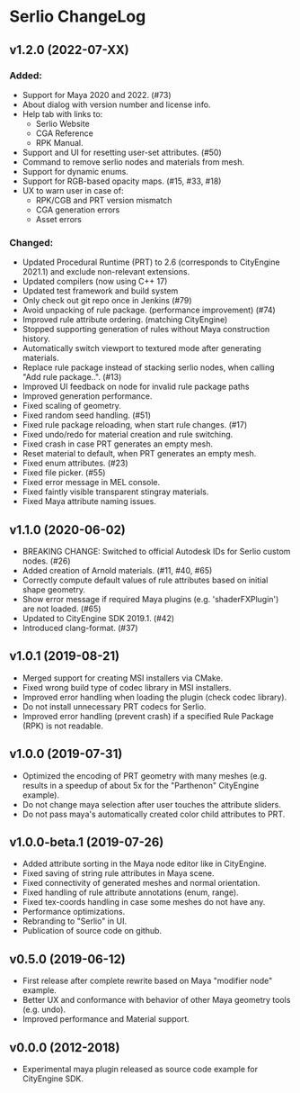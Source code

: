 # Serlio ChangeLog

## v1.2.0 (2022-07-XX)

### Added:
* Support for Maya 2020 and 2022. (#73)
* About dialog with version number and license info.
* Help tab with links to: 
  * Serlio Website
  * CGA Reference
  * RPK Manual.
* Support and UI for resetting user-set attributes. (#50)
* Command to remove serlio nodes and materials from mesh.
* Support for dynamic enums.
* Support for RGB-based opacity maps. (#15, #33, #18)
* UX to warn user in case of:
  * RPK/CGB and PRT version mismatch
  * CGA generation errors
  * Asset errors

### Changed:
* Updated Procedural Runtime (PRT) to 2.6 (corresponds to CityEngine 2021.1) and exclude non-relevant extensions.
* Updated compilers (now using C++ 17)
* Updated test framework and build system
* Only check out git repo once in Jenkins (#79)
* Avoid unpacking of rule package. (performance improvement) (#74)
* Improved rule attribute ordering. (matching CityEngine)
* Stopped supporting generation of rules without Maya construction history.
* Automatically switch viewport to textured mode after generating materials.
* Replace rule package instead of stacking serlio nodes, when calling "Add rule package..". (#13)
* Improved UI feedback on node for invalid rule package paths
* Improved generation performance.
* Fixed scaling of geometry.
* Fixed random seed handling. (#51)
* Fixed rule package reloading, when start rule changes. (#17)
* Fixed undo/redo for material creation and rule switching.
* Fixed crash in case PRT generates an empty mesh.
* Reset material to default, when PRT generates an empty mesh.
* Fixed enum attributes. (#23)
* Fixed file picker. (#55)
* Fixed error message in MEL console.
* Fixed faintly visible transparent stingray materials.
* Fixed Maya attribute naming issues.

## v1.1.0 (2020-06-02)
* BREAKING CHANGE: Switched to official Autodesk IDs for Serlio custom nodes. (#26)
* Added creation of Arnold materials. (#11, #40, #65)
* Correctly compute default values of rule attributes based on initial shape geometry.
* Show error message if required Maya plugins (e.g. 'shaderFXPlugin') are not loaded. (#65)
* Updated to CityEngine SDK 2019.1. (#42)
* Introduced clang-format. (#37)

## v1.0.1 (2019-08-21)
* Merged support for creating MSI installers via CMake.
* Fixed wrong build type of codec library in MSI installers.
* Improved error handling when loading the plugin (check codec library).
* Do not install unnecessary PRT codecs for Serlio.
* Improved error handling (prevent crash) if a specified Rule Package (RPK) is not readable.

## v1.0.0 (2019-07-31)
* Optimized the encoding of PRT geometry with many meshes (e.g. results in a speedup of about 5x for the "Parthenon" CityEngine example).
* Do not change maya selection after user touches the attribute sliders.
* Do not pass maya's automatically created color child attributes to PRT.

## v1.0.0-beta.1 (2019-07-26)
* Added attribute sorting in the Maya node editor like in CityEngine.
* Fixed saving of string rule attributes in Maya scene.
* Fixed connectivity of generated meshes and normal orientation.
* Fixed handling of rule attribute annotations (enum, range).
* Fixed tex-coords handling in case some meshes do not have any.
* Performance optimizations.
* Rebranding to "Serlio" in UI.
* Publication of source code on github.

## v0.5.0 (2019-06-12)
* First release after complete rewrite based on Maya "modifier node" example.
* Better UX and conformance with behavior of other Maya geometry tools (e.g. undo). 
* Improved performance and Material support. 

## v0.0.0 (2012-2018)
* Experimental maya plugin released as source code example for CityEngine SDK.